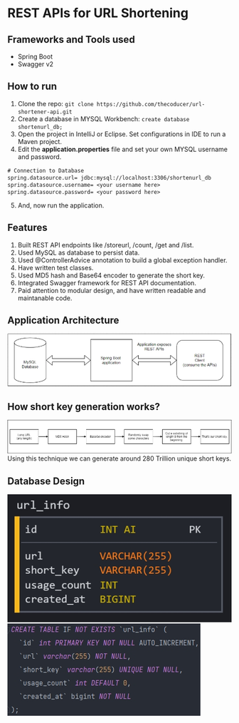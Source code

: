 # REST APIs for URL Shortening

## Frameworks and Tools used
- Spring Boot
- Swagger v2

## How to run
1. Clone the repo: ```git clone https://github.com/thecoducer/url-shortener-api.git```
2. Create a database in MYSQL Workbench: ```create database shortenurl_db;```
3. Open the project in IntelliJ or Eclipse. Set configurations in IDE to run a Maven project.
4. Edit the **application.properties** file and set your own MYSQL username and password.
```
# Connection to Database
spring.datasource.url= jdbc:mysql://localhost:3306/shortenurl_db
spring.datasource.username= <your username here>
spring.datasource.password= <your password here>
```
5. And, now run the application.

## Features
1. Built REST API endpoints like /storeurl, /count, /get and /list. 
2. Used MySQL as database to persist data.
3. Used @ControllerAdvice annotation to build a global exception handler.
4. Have written test classes.
5. Used MD5 hash and Base64 encoder to generate the short key.
6. Integrated Swagger framework for REST API documentation.
7. Paid attention to modular design, and have written readable and maintanable code.

## Application Architecture
![](https://raw.githubusercontent.com/thecoducer/url-shortener-api/main/docs/app-architecture.jpg)

## How short key generation works?
![](https://raw.githubusercontent.com/thecoducer/url-shortener-api/main/docs/shortening-technique.png) <br/>
Using this technique we can generate around 280 Trillion unique short keys.

## Database Design
![](https://raw.githubusercontent.com/thecoducer/url-shortener-api/main/docs/db-design.jpg) <br/>
![](https://raw.githubusercontent.com/thecoducer/url-shortener-api/main/docs/db-schema.jpg)


